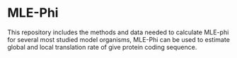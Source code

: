 # MLE-Phi
This repository includes the methods and data needed to calculate MLE-phi for several most studied model organisms, MLE-Phi can be used to estimate global and local translation rate of give protein coding sequence.
